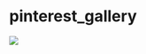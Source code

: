 # pinterest_gallery

<img src="https://github.com/user-attachments/assets/7ec821b0-9a21-449c-80ae-e034aeec68db" />

